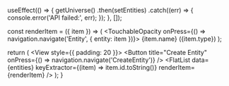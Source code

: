   useEffect(() => {
    getUniverse()
      .then(setEntities)
      .catch((err) => {
        console.error('API failed:', err);
      });
  }, []);

  const renderItem = ({ item }) => (
    <TouchableOpacity onPress={() => navigation.navigate('Entity', { entity: item })}>
      <View>
        <Text>{item.name} ({item.type})</Text>
      </View>
    </TouchableOpacity>
  );

  return (
    <View style={{ padding: 20 }}>
      <Button title="Create Entity" onPress={() => navigation.navigate('CreateEntity')} />
      <FlatList
        data={entities}
        keyExtractor={(item) => item.id.toString()}
        renderItem={renderItem}
      />
    </View>
  );
}
